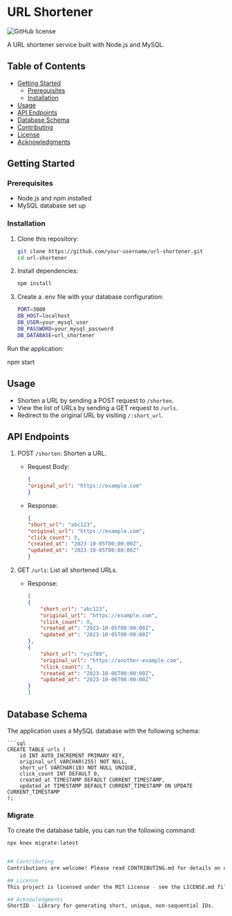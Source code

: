 # URL Shortener

![GitHub license](https://img.shields.io/badge/license-MIT-blue.svg)

A URL shortener service built with Node.js and MySQL.

## Table of Contents

- [Getting Started](#getting-started)
  - [Prerequisites](#prerequisites)
  - [Installation](#installation)
- [Usage](#usage)
- [API Endpoints](#api-endpoints)
- [Database Schema](#database-schema)
- [Contributing](#contributing)
- [License](#license)
- [Acknowledgments](#acknowledgments)

## Getting Started

### Prerequisites

- Node.js and npm installed
- MySQL database set up

### Installation

1. Clone this repository:

   ```bash
   git clone https://github.com/your-username/url-shortener.git
   cd url-shortener

2. Install dependencies:

    ```bash
    npm install

3. Create a .env file with your database configuration:

    ```bash
    PORT=3000
    DB_HOST=localhost
    DB_USER=your_mysql_user
    DB_PASSWORD=your_mysql_password
    DB_DATABASE=url_shortener

Run the application:

npm start

## Usage

- Shorten a URL by sending a POST request to `/shorten`.
- View the list of URLs by sending a GET request to `/urls`.
- Redirect to the original URL by visiting `/:short_url`.

## API Endpoints

1. POST `/shorten`: Shorten a URL.

    - Request Body:

        ```json
        {
        "original_url": "https://example.com"
        }

    - Response:

        ```json
        {
        "short_url": "abc123",
        "original_url": "https://example.com",
        "click_count": 0,
        "created_at": "2023-10-05T00:00:00Z",
        "updated_at": "2023-10-05T00:00:00Z"
        }

2. GET `/urls`: List all shortened URLs.
    - Response:

        ```json
        [
        {
            "short_url": "abc123",
            "original_url": "https://example.com",
            "click_count": 0,
            "created_at": "2023-10-05T00:00:00Z",
            "updated_at": "2023-10-05T00:00:00Z"
        },
        {
            "short_url": "xyz789",
            "original_url": "https://another-example.com",
            "click_count": 3,
            "created_at": "2023-10-06T00:00:00Z",
            "updated_at": "2023-10-06T00:00:00Z"
        }
        ]

## Database Schema
The application uses a MySQL database with the following schema:

    ```sql
    CREATE TABLE urls (
        id INT AUTO_INCREMENT PRIMARY KEY,
        original_url VARCHAR(255) NOT NULL,
        short_url VARCHAR(10) NOT NULL UNIQUE,
        click_count INT DEFAULT 0,
        created_at TIMESTAMP DEFAULT CURRENT_TIMESTAMP,
        updated_at TIMESTAMP DEFAULT CURRENT_TIMESTAMP ON UPDATE CURRENT_TIMESTAMP
    );


### Migrate

To create the database table, you can run the following command:

```bash
npx knex migrate:latest


## Contributing
Contributions are welcome! Please read CONTRIBUTING.md for details on our code of conduct and the process for submitting pull requests to us.

## License
This project is licensed under the MIT License - see the LICENSE.md file for details.

## Acknowledgments
ShortID - Library for generating short, unique, non-sequential IDs.


